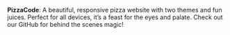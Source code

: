 **PizzaCode**: A beautiful, responsive pizza website with two themes and fun juices. Perfect for all devices, it’s a feast for the eyes and palate. Check out our GitHub for behind the scenes magic!
